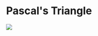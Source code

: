 # Pascal's Triangle

![](https://upload.wikimedia.org/wikipedia/commons/thumb/0/0d/PascalTriangleAnimated2.gif/220px-PascalTriangleAnimated2.gif)
